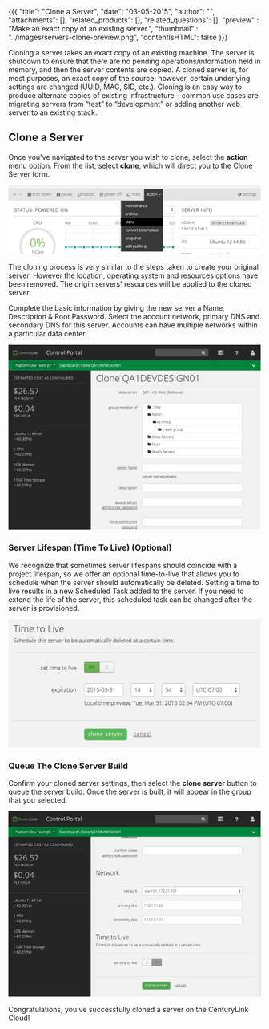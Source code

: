 {{{
  "title": "Clone a Server",
  "date": "03-05-2015",
  "author": "",
  "attachments": [],
  "related_products": [],
  "related_questions": [],
  "preview" : "Make an exact copy of an existing server.",
  "thumbnail" : "../images/servers-clone-preview.png",
  "contentIsHTML": false
}}}

Cloning a server takes an exact copy of an existing machine. The server is shutdown to ensure that there are no pending operations/information held in memory, and then the server contents are copied. A cloned server is, for most purposes, an exact copy of the source; however, certain underlying settings are changed (UUID, MAC, SID, etc.). Cloning is an easy way to produce alternate copies of existing infrastructure – common use cases are migrating servers from “test” to “development” or adding another web server to an existing stack.

## Clone a Server

Once you've navigated to the server you wish to clone, select the **action** menu option. From the list, select **clone**, which will direct you to the Clone Server form.

![clone server menu option](../images/servers-clone-1.png)

The cloning process is very similar to the steps taken to create your original server. However the location, operating system and resources options have been removed. The origin servers' resources will be applied to the cloned server.

Complete the basic information by giving the new server a Name, Description & Root Password. Select the account network, primary DNS and secondary DNS for this server. Accounts can have multiple networks within a particular data center.

![clone server form](../images/servers-clone-2.png)

### Server Lifespan (Time To Live) (Optional)

We recognize that sometimes server lifespans should coincide with a project lifespan, so we offer an optional time-to-live that allows you to schedule when the server should automatically be deleted. Setting a time to live results in a new Scheduled Task added to the server. If you need to extend the life of the server, this scheduled task can be changed after the server is provisioned.

![Clone server time to live option](../images/servers-clone-3.png)

### Queue The Clone Server Build

Confirm your cloned server settings, then select the **clone server** button to queue the server build. Once the server is built, it will appear in the group that you selected.

![queue the clone server build](../images/servers-clone-4.png)

Congratulations, you’ve successfully cloned a server on the CenturyLink Cloud!
